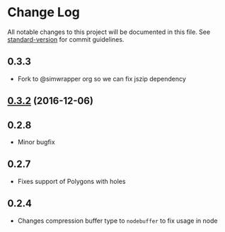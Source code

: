# Change Log

All notable changes to this project will be documented in this file. See [standard-version](https://github.com/conventional-changelog/standard-version) for commit guidelines.

## 0.3.3

- Fork to @simwrapper org so we can fix jszip dependency

## [0.3.2](https://github.com/mapbox/shp-write/compare/v0.3.1...v0.3.2) (2016-12-06)

## 0.2.8

- Minor bugfix

## 0.2.7

- Fixes support of Polygons with holes

## 0.2.4

- Changes compression buffer type to `nodebuffer` to fix usage in node
